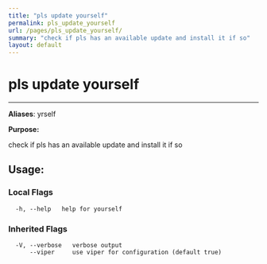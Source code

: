 ```yaml
---
title: "pls update yourself"
permalink: pls_update_yourself
url: /pages/pls_update_yourself/
summary: "check if pls has an available update and install it if so"
layout: default
---
```

# pls update yourself 

---
**Aliases**: yrself

**Purpose:**

check if pls has an available update and install it if so

## Usage:

### Local Flags

```
  -h, --help   help for yourself
```

### Inherited Flags

```
  -V, --verbose   verbose output
      --viper     use viper for configuration (default true)
```
